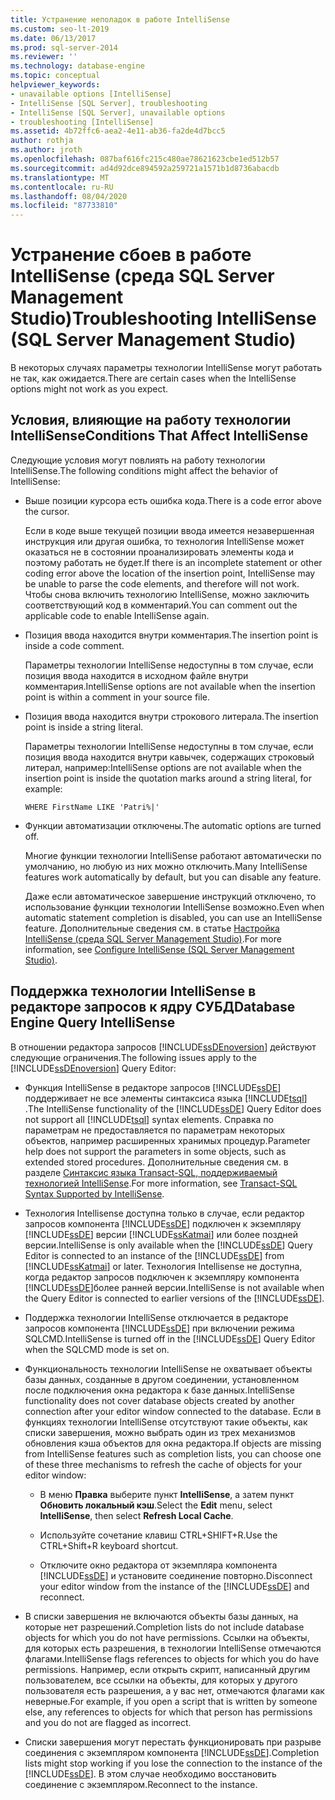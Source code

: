 ```yaml
---
title: Устранение неполадок в работе IntelliSense
ms.custom: seo-lt-2019
ms.date: 06/13/2017
ms.prod: sql-server-2014
ms.reviewer: ''
ms.technology: database-engine
ms.topic: conceptual
helpviewer_keywords:
- unavailable options [IntelliSense]
- IntelliSense [SQL Server], troubleshooting
- IntelliSense [SQL Server], unavailable options
- troubleshooting [IntelliSense]
ms.assetid: 4b72ffc6-aea2-4e11-ab36-fa2de4d7bcc5
author: rothja
ms.author: jroth
ms.openlocfilehash: 087baf616fc215c480ae78621623cbe1ed512b57
ms.sourcegitcommit: ad4d92dce894592a259721a1571b1d8736abacdb
ms.translationtype: MT
ms.contentlocale: ru-RU
ms.lasthandoff: 08/04/2020
ms.locfileid: "87733810"
---
```

# <a name="troubleshooting-intellisense-sql-server-management-studio"></a><span data-ttu-id="7da8c-102">Устранение сбоев в работе IntelliSense (среда SQL Server Management Studio)</span><span class="sxs-lookup"><span data-stu-id="7da8c-102">Troubleshooting IntelliSense (SQL Server Management Studio)</span></span>
  <span data-ttu-id="7da8c-103">В некоторых случаях параметры технологии IntelliSense могут работать не так, как ожидается.</span><span class="sxs-lookup"><span data-stu-id="7da8c-103">There are certain cases when the IntelliSense options might not work as you expect.</span></span>  
  
## <a name="conditions-that-affect-intellisense"></a><span data-ttu-id="7da8c-104">Условия, влияющие на работу технологии IntelliSense</span><span class="sxs-lookup"><span data-stu-id="7da8c-104">Conditions That Affect IntelliSense</span></span>  
 <span data-ttu-id="7da8c-105">Следующие условия могут повлиять на работу технологии IntelliSense.</span><span class="sxs-lookup"><span data-stu-id="7da8c-105">The following conditions might affect the behavior of IntelliSense:</span></span>  
  
-   <span data-ttu-id="7da8c-106">Выше позиции курсора есть ошибка кода.</span><span class="sxs-lookup"><span data-stu-id="7da8c-106">There is a code error above the cursor.</span></span>  
  
     <span data-ttu-id="7da8c-107">Если в коде выше текущей позиции ввода имеется незавершенная инструкция или другая ошибка, то технология IntelliSense может оказаться не в состоянии проанализировать элементы кода и поэтому работать не будет.</span><span class="sxs-lookup"><span data-stu-id="7da8c-107">If there is an incomplete statement or other coding error above the location of the insertion point, IntelliSense may be unable to parse the code elements, and therefore will not work.</span></span> <span data-ttu-id="7da8c-108">Чтобы снова включить технологию IntelliSense, можно заключить соответствующий код в комментарий.</span><span class="sxs-lookup"><span data-stu-id="7da8c-108">You can comment out the applicable code to enable IntelliSense again.</span></span>  
  
-   <span data-ttu-id="7da8c-109">Позиция ввода находится внутри комментария.</span><span class="sxs-lookup"><span data-stu-id="7da8c-109">The insertion point is inside a code comment.</span></span>  
  
     <span data-ttu-id="7da8c-110">Параметры технологии IntelliSense недоступны в том случае, если позиция ввода находится в исходном файле внутри комментария.</span><span class="sxs-lookup"><span data-stu-id="7da8c-110">IntelliSense options are not available when the insertion point is within a comment in your source file.</span></span>  
  
-   <span data-ttu-id="7da8c-111">Позиция ввода находится внутри строкового литерала.</span><span class="sxs-lookup"><span data-stu-id="7da8c-111">The insertion point is inside a string literal.</span></span>  
  
     <span data-ttu-id="7da8c-112">Параметры технологии IntelliSense недоступны в том случае, если позиция ввода находится внутри кавычек, содержащих строковый литерал, например:</span><span class="sxs-lookup"><span data-stu-id="7da8c-112">IntelliSense options are not available when the insertion point is inside the quotation marks around a string literal, for example:</span></span>  
  
     `WHERE FirstName LIKE 'Patri%|'`  
  
-   <span data-ttu-id="7da8c-113">Функции автоматизации отключены.</span><span class="sxs-lookup"><span data-stu-id="7da8c-113">The automatic options are turned off.</span></span>  
  
     <span data-ttu-id="7da8c-114">Многие функции технологии IntelliSense работают автоматически по умолчанию, но любую из них можно отключить.</span><span class="sxs-lookup"><span data-stu-id="7da8c-114">Many IntelliSense features work automatically by default, but you can disable any feature.</span></span>  
  
     <span data-ttu-id="7da8c-115">Даже если автоматическое завершение инструкций отключено, то использование функции технологии IntelliSense возможно.</span><span class="sxs-lookup"><span data-stu-id="7da8c-115">Even when automatic statement completion is disabled, you can use an IntelliSense feature.</span></span> <span data-ttu-id="7da8c-116">Дополнительные сведения см. в статье [Настройка IntelliSense (среда SQL Server Management Studio)](configure-intellisense-sql-server-management-studio.md).</span><span class="sxs-lookup"><span data-stu-id="7da8c-116">For more information, see [Configure IntelliSense &#40;SQL Server Management Studio&#41;](configure-intellisense-sql-server-management-studio.md).</span></span>  
  
## <a name="database-engine-query-intellisense"></a><span data-ttu-id="7da8c-117">Поддержка технологии IntelliSense в редакторе запросов к ядру СУБД</span><span class="sxs-lookup"><span data-stu-id="7da8c-117">Database Engine Query IntelliSense</span></span>  
 <span data-ttu-id="7da8c-118">В отношении редактора запросов [!INCLUDE[ssDEnoversion](../../includes/ssdenoversion-md.md)] действуют следующие ограничения.</span><span class="sxs-lookup"><span data-stu-id="7da8c-118">The following issues apply to the [!INCLUDE[ssDEnoversion](../../includes/ssdenoversion-md.md)] Query Editor:</span></span>  
  
-   <span data-ttu-id="7da8c-119">Функция IntelliSense в редакторе запросов [!INCLUDE[ssDE](../../includes/ssde-md.md)] поддерживает не все элементы синтаксиса языка [!INCLUDE[tsql](../../includes/tsql-md.md)] .</span><span class="sxs-lookup"><span data-stu-id="7da8c-119">The IntelliSense functionality of the [!INCLUDE[ssDE](../../includes/ssde-md.md)] Query Editor does not support all [!INCLUDE[tsql](../../includes/tsql-md.md)] syntax elements.</span></span> <span data-ttu-id="7da8c-120">Справка по параметрам не предоставляется по параметрам некоторых объектов, например расширенных хранимых процедур.</span><span class="sxs-lookup"><span data-stu-id="7da8c-120">Parameter help does not support the parameters in some objects, such as extended stored procedures.</span></span> <span data-ttu-id="7da8c-121">Дополнительные сведения см. в разделе [Синтаксис языка Transact-SQL, поддерживаемый технологией IntelliSense](transact-sql-syntax-supported-by-intellisense.md).</span><span class="sxs-lookup"><span data-stu-id="7da8c-121">For more information, see [Transact-SQL Syntax Supported by IntelliSense](transact-sql-syntax-supported-by-intellisense.md).</span></span>  
  
-   <span data-ttu-id="7da8c-122">Технология Intellisense доступна только в случае, если редактор запросов компонента [!INCLUDE[ssDE](../../includes/ssde-md.md)] подключен к экземпляру [!INCLUDE[ssDE](../../includes/ssde-md.md)] версии [!INCLUDE[ssKatmai](../../includes/sskatmai-md.md)] или более поздней версии.</span><span class="sxs-lookup"><span data-stu-id="7da8c-122">IntelliSense is only available when the [!INCLUDE[ssDE](../../includes/ssde-md.md)] Query Editor is connected to an instance of the [!INCLUDE[ssDE](../../includes/ssde-md.md)] from [!INCLUDE[ssKatmai](../../includes/sskatmai-md.md)] or later.</span></span> <span data-ttu-id="7da8c-123">Технология Intellisense не доступна, когда редактор запросов подключен к экземпляру компонента [!INCLUDE[ssDE](../../includes/ssde-md.md)]более ранней версии.</span><span class="sxs-lookup"><span data-stu-id="7da8c-123">IntelliSense is not available when the Query Editor is connected to earlier versions of the [!INCLUDE[ssDE](../../includes/ssde-md.md)].</span></span>  
  
-   <span data-ttu-id="7da8c-124">Поддержка технологии IntelliSense отключается в редакторе запросов компонента [!INCLUDE[ssDE](../../includes/ssde-md.md)] при включении режима SQLCMD.</span><span class="sxs-lookup"><span data-stu-id="7da8c-124">IntelliSense is turned off in the [!INCLUDE[ssDE](../../includes/ssde-md.md)] Query Editor when the SQLCMD mode is set on.</span></span>  
  
-   <span data-ttu-id="7da8c-125">Функциональность технологии IntelliSense не охватывает объекты базы данных, созданные в другом соединении, установленном после подключения окна редактора к базе данных.</span><span class="sxs-lookup"><span data-stu-id="7da8c-125">IntelliSense functionality does not cover database objects created by another connection after your editor window connected to the database.</span></span> <span data-ttu-id="7da8c-126">Если в функциях технологии IntelliSense отсутствуют такие объекты, как списки завершения, можно выбрать один из трех механизмов обновления кэша объектов для окна редактора.</span><span class="sxs-lookup"><span data-stu-id="7da8c-126">If objects are missing from IntelliSense features such as completion lists, you can choose one of these three mechanisms to refresh the cache of objects for your editor window:</span></span>  
  
    -   <span data-ttu-id="7da8c-127">В меню **Правка** выберите пункт **IntelliSense**, а затем пункт **Обновить локальный кэш**.</span><span class="sxs-lookup"><span data-stu-id="7da8c-127">Select the **Edit** menu, select **IntelliSense**, then select **Refresh Local Cache**.</span></span>  
  
    -   <span data-ttu-id="7da8c-128">Используйте сочетание клавиш CTRL+SHIFT+R.</span><span class="sxs-lookup"><span data-stu-id="7da8c-128">Use the CTRL+Shift+R keyboard shortcut.</span></span>  
  
    -   <span data-ttu-id="7da8c-129">Отключите окно редактора от экземпляра компонента [!INCLUDE[ssDE](../../includes/ssde-md.md)] и установите соединение повторно.</span><span class="sxs-lookup"><span data-stu-id="7da8c-129">Disconnect your editor window from the instance of the [!INCLUDE[ssDE](../../includes/ssde-md.md)] and reconnect.</span></span>  
  
-   <span data-ttu-id="7da8c-130">В списки завершения не включаются объекты базы данных, на которые нет разрешений.</span><span class="sxs-lookup"><span data-stu-id="7da8c-130">Completion lists do not include database objects for which you do not have permissions.</span></span> <span data-ttu-id="7da8c-131">Ссылки на объекты, для которых есть разрешения, в технологии IntelliSense отмечаются флагами.</span><span class="sxs-lookup"><span data-stu-id="7da8c-131">IntelliSense flags references to objects for which you do have permissions.</span></span> <span data-ttu-id="7da8c-132">Например, если открыть скрипт, написанный другим пользователем, все ссылки на объекты, для которых у другого пользователя есть разрешения, а у вас нет, отмечаются флагами как неверные.</span><span class="sxs-lookup"><span data-stu-id="7da8c-132">For example, if you open a script that is written by someone else, any references to objects for which that person has permissions and you do not are flagged as incorrect.</span></span>  
  
-   <span data-ttu-id="7da8c-133">Списки завершения могут перестать функционировать при разрыве соединения с экземпляром компонента [!INCLUDE[ssDE](../../includes/ssde-md.md)].</span><span class="sxs-lookup"><span data-stu-id="7da8c-133">Completion lists might stop working if you lose the connection to the instance of the [!INCLUDE[ssDE](../../includes/ssde-md.md)].</span></span> <span data-ttu-id="7da8c-134">В этом случае необходимо восстановить соединение с экземпляром.</span><span class="sxs-lookup"><span data-stu-id="7da8c-134">Reconnect to the instance.</span></span>  
  
  

